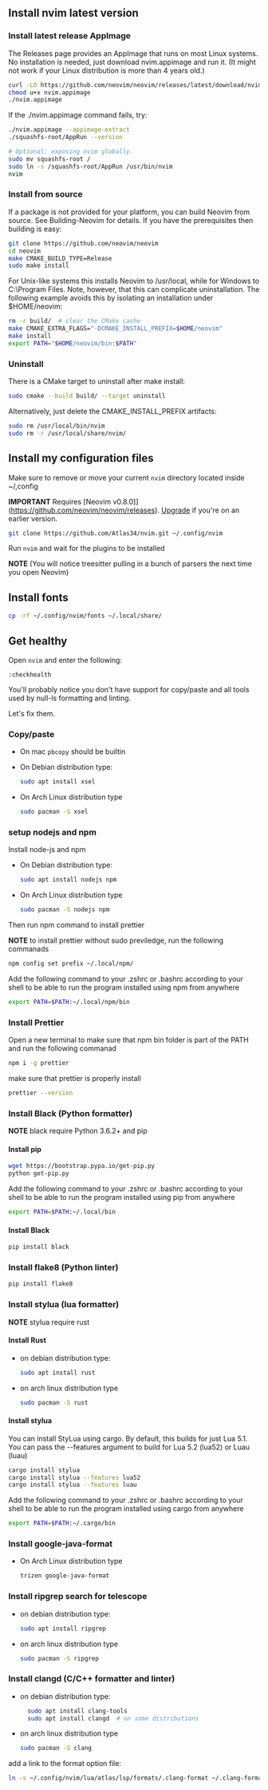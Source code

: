 ## Install nvim latest version

### Install latest release AppImage

The Releases page provides an AppImage that runs on most Linux systems. No installation is needed, just download nvim.appimage and run it. (It might not work if your Linux distribution is more than 4 years old.)

```bash
curl -LO https://github.com/neovim/neovim/releases/latest/download/nvim.appimage
chmod u+x nvim.appimage
./nvim.appimage
```

If the ./nvim.appimage command fails, try:

```bash
./nvim.appimage --appimage-extract
./squashfs-root/AppRun --version

# Optional: exposing nvim globally.
sudo mv squashfs-root /
sudo ln -s /squashfs-root/AppRun /usr/bin/nvim
nvim
```

### Install from source

If a package is not provided for your platform, you can build Neovim from source. See Building-Neovim for details. If you have the prerequisites then building is easy:

```bash
git clone https://github.com/neovim/neovim
cd neovim
make CMAKE_BUILD_TYPE=Release
sudo make install
```

For Unix-like systems this installs Neovim to /usr/local, while for Windows to C:\Program Files. Note, however, that this can complicate uninstallation. The following example avoids this by isolating an installation under $HOME/neovim:

```bash
rm -r build/  # clear the CMake cache
make CMAKE_EXTRA_FLAGS="-DCMAKE_INSTALL_PREFIX=$HOME/neovim"
make install
export PATH="$HOME/neovim/bin:$PATH"
```

### Uninstall

There is a CMake target to uninstall after make install:

```bash
sudo cmake --build build/ --target uninstall
```

Alternatively, just delete the CMAKE_INSTALL_PREFIX artifacts:

```bash
sudo rm /usr/local/bin/nvim
sudo rm -r /usr/local/share/nvim/
```

## Install my configuration files

Make sure to remove or move your current `nvim` directory located inside ~/,config

**IMPORTANT** Requires [Neovim v0.8.0]](https://github.com/neovim/neovim/releases).  [Upgrade](#upgrade-to-latest-release) if you're on an earlier version. 

```bash
git clone https://github.com/Atlas34/nvim.git ~/.config/nvim
```

Run `nvim` and wait for the plugins to be installed 

**NOTE** (You will notice treesitter pulling in a bunch of parsers the next time you open Neovim) 

## Install fonts

```bash
cp -rf ~/.config/nvim/fonts ~/.local/share/
```

## Get healthy

Open `nvim` and enter the following:

```
:checkhealth
```

You'll probably notice you don't have support for copy/paste and all tools used by null-ls formatting and linting.

Let's fix them.

### Copy/paste

- On mac `pbcopy` should be builtin

- On Debian distribution type:

  ```bash
  sudo apt install xsel
  ```

- On Arch Linux distribution type 

  ```bash
  sudo pacman -S xsel
  ```

### setup nodejs and npm

Install node-js and npm

- On Debian distribution type:

  ```bash
  sudo apt install nodejs npm
  ```

- On Arch Linux distribution type 

  ```bash
  sudo pacman -S nodejs npm
  ```

Then run npm command to install prettier

**NOTE** to install prettier without sudo previledge, run the following commanads

```bash
npm config set prefix ~/.local/npm/
```

Add the following command to your .zshrc or .bashrc according to your shell to be able to run the program installed using npm from anywhere

```bash
export PATH=$PATH:~/.local/npm/bin
```

### Install Prettier

Open a new terminal to make sure that npm bin folder is part of the PATH and run the following commanad

```bash
npm i -g prettier
```

make sure that prettier is properly install

```bash
prettier --version
```

### Install Black (Python formatter)

**NOTE** black require Python 3.6.2+ and pip

#### Install pip

```bash
wget https://bootstrap.pypa.io/get-pip.py
python get-pip.py
```

Add the following command to your .zshrc or .bashrc according to your shell to be able to run the program installed using pip from anywhere

```bash
export PATH=$PATH:~/.local/bin
```
#### Install Black

```bash
pip install black
```

### Install flake8 (Python linter)

```bash
pip install flake8
```

### Install stylua (lua formatter)

**NOTE** stylua require rust

#### Install Rust

- on debian distribution type:

  ```bash
  sudo apt install rust
  ```

- on arch linux distribution type 

  ```bash
  sudo pacman -S rust
  ```

#### Install stylua

You can install StyLua using cargo. By default, this builds for just Lua 5.1. You can pass the --features <flag> argument to build for Lua 5.2 (lua52) or Luau (luau)

```bash
cargo install stylua
cargo install stylua --features lua52
cargo install stylua --features luau
```

Add the following command to your .zshrc or .bashrc according to your shell to be able to run the program installed using cargo from anywhere

```bash
export PATH=$PATH:~/.cargo/bin
```

### Install google-java-format

- On Arch Linux distribution type 

  ```bash
  trizen google-java-format
  ```

### Install ripgrep search for telescope

- on debian distribution type:

  ```bash
  sudo apt install ripgrep
  ```

- on arch linux distribution type 

  ```bash
  sudo pacman -S ripgrep
  ```

### Install clangd (C/C++ formatter and linter)

- on debian distribution type:

  ```bash
    sudo apt install clang-tools
    sudo apt install clangd  # on some distributions
  ```

- on arch linux distribution type 

  ```bash
  sudo pacman -S clang
  ```

add a link to the format option file:

```bash
ln -s ~/.config/nvim/lua/atlas/lsp/formats/.clang-format ~/.clang-format
```
